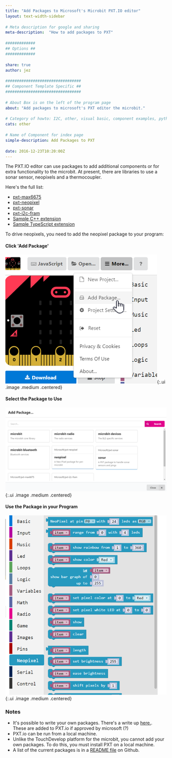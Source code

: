 ```yaml
---
title: "Add Packages to Microsoft's Microbit PXT.IO editor"
layout: text-width-sidebar

# Meta description for google and sharing
meta-description:  "How to add packages to PXT"

#############
## Options ##
#############

share: true
author: jez

#################################
## Component Template Specific ##
#################################

# About Box is on the left of the program page
about: "Add packages to microsoft's PXT editor the microbit."

# Category of howto: I2C, other, visual basic, component examples, python, data logging
cats: other

# Name of Component for index page
simple-description: Add Packages to PXT

date: 2016-12-23T10:20:00Z
---
```


The PXT.IO editor can use packages to add additional components or for extra functionality to the microbit. At present, there are libraries to use a sonar sensor, neopixels and a thermocoupler.

Here's the full list:

* [pxt-max6675](https://github.com/Microsoft/pxt-max6675)
* [pxt-neopixel](https://github.com/Microsoft/pxt-neopixel)
* [pxt-sonar](https://github.com/microsoft/pxt-sonar)
* [pxt-i2c-fram](https://github.com/microsoft/pxt-i2c-fram)
* [Sample C++ extension](https://github.com/Microsoft/pxt-microbit-cppsample)
* [Sample TypeScript extension](https://github.com/Microsoft/pxt-microbit/tree/master/libs/i2c-fram)

To drive neopixels, you need to add the neopixel package to your program:

#### Click 'Add Package'
![Microbit microsoft pxt add package](images/microbit-using-adding-packages-add-package-pxt.png){:.ui .image .medium .centered}

#### Select the Package to Use
![Select the Package](images/microbit-using-adding-packages-select-package.png){:.ui .image .medium .centered}

#### Use the Package in your Program
![Using the neopixel package](images/microbit-using-adding-packages-use-neopixels.png){:.ui .image .medium .centered}

### Notes

* It's possible to write your own packages. There's a write up [here.](https://github.com/Microsoft/pxt-microbit/blob/master/docs/packages.md). These are added to PXT.io if approved by microsoft (?)
* PXT.io can be run from a local machine.
* Unlike the TouchDevelop platform for the microbit, you cannot add your own packages. To do this, you must install PXT on a local machine.
* A list of the current packages is in a [README file](https://github.com/Microsoft/pxt-microbit/blob/master/docs/packages.md) on Github.

